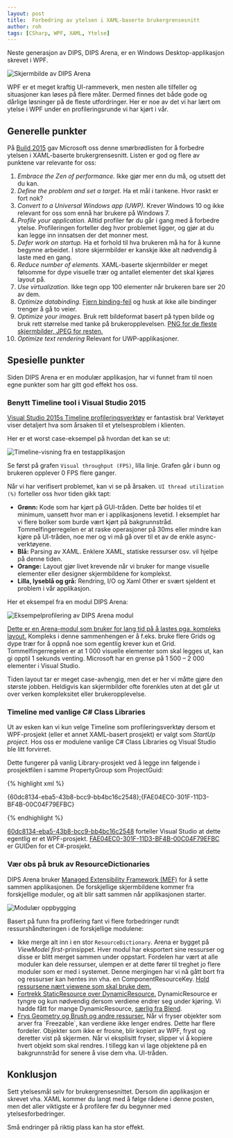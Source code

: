 ```yaml
---
layout: post
title:  Forbedring av ytelsen i XAML-baserte brukergrensesnitt
author: roh
tags: [CSharp, WPF, XAML, Ytelse]
---
```


Neste generasjon av DIPS, DIPS Arena, er en Windows Desktop-applikasjon skrevet i WPF. 

![Skjermbilde av DIPS Arena](../../../img/arena.png)

WPF er et meget kraftig UI-rammeverk, men nesten alle tilfeller og situasjoner kan løses på flere måter. Dermed finnes det både gode og dårlige løsninger på de fleste utfordringer. Her er noe av det vi har lært om ytelse i WPF under en profileringsrunde vi har kjørt i vår.

<!--more-->

## Generelle punkter

På [Build 2015]( https://channel9.msdn.com/Events/Build/2015/3-698) gav Microsoft oss denne smørbrødlisten for å forbedre ytelsen i XAML-baserte brukergrensesnitt. Listen er god og flere av punktene var relevante for oss:

1. *Embrace the Zen of performance.* Ikke gjør mer enn du må, og utsett det du kan.
2. *Define the problem and set a target.* Ha et mål i tankene. Hvor raskt er fort nok?
3. *Convert to a Universal Windows app (UWP).* Krever Windows 10 og ikke relevant for oss som ennå har brukere på Windows 7.
4. *Profile your application.* Alltid profiler før du går i gang med å forbedre ytelse. Profileringen forteller deg hvor problemet ligger, og gjør at du kan legge inn innsatsen der det monner mest.
5. *Defer work on startup.* Ha et forhold til hva brukeren må ha for å kunne begynne arbeidet. I store skjermbilder er kanskje ikke alt nødvendig å laste med en gang.
6. *Reduce number of elements.* XAML-baserte skjermbilder er meget følsomme for dype visuelle trær og antallet elementer det skal kjøres layout på.
7. *Use virtualization.* Ikke tegn opp 100 elementer når brukeren bare ser 20 av dem.
8. *Optimize databinding.* [Fjern binding-feil](http://pelebyte.net/blog/2011/07/11/twelve-ways-to-improve-wpf-performance/#FixBindingErrors) og husk at ikke alle bindinger trenger å gå to veier.
9. *Optimize your images.* Bruk rett bildeformat basert på typen bilde og bruk rett størrelse med tanke på brukeropplevelsen. [PNG for de fleste skjermbilder, JPEG for resten.](http://www.hanselman.com/blog/BloggersKnowWhenToUseAJPGAndWhenToUseAPNGAndAlwaysSquishThemBoth.aspx)
10. *Optimize text rendering* Relevant for UWP-applikasjoner.

## Spesielle punkter

Siden DIPS Arena er en modulær applikasjon, har vi funnet fram til noen egne punkter som har gitt god effekt hos oss. 

### Benytt Timeline tool i Visual Studio 2015

[Visual Studio 2015s Timeline profileringsverktøy]( https://blogs.msdn.microsoft.com/wpf/2015/01/16/new-ui-performance-analysis-tool-for-wpf-applications/) er fantastisk bra! Verktøyet viser detaljert hva som årsaken til et ytelsesproblem i klienten. 

Her er et worst case-eksempel på hvordan det kan se ut:

![Timeline-visning fra en testapplikasjon](../../../img/timeline.png)

Se først på grafen `Visual throughput (FPS)`, lilla linje. Grafen går i bunn og brukeren opplever 0 FPS flere ganger.

Når vi har verifisert problemet, kan vi se på årsaken. `UI thread utilization (%)` forteller oss hvor tiden gikk tapt:

- **Grønn:** Kode som har kjørt på GUI-tråden. Dette bør holdes til et minimum, uansett hvor man er i applikasjonens levetid. I eksemplet har vi flere bolker som burde vært kjørt på bakgrunnstråd. Tommelfingerregelen er at raske operasjoner på 30ms eller mindre kan kjøre på UI-tråden, noe mer og vi må gå over til et av de enkle async-verktøyene.
- **Blå:** Parsing av XAML. Enklere XAML, statiske ressurser osv. vil hjelpe på denne tiden.
- **Orange:** Layout gjør livet krevende når vi bruker for mange visuelle elementer eller designer skjermbildene for komplekst. 
- **Lilla, lyseblå og grå:** Rendring, I/O og Xaml Other er svært sjeldent et problem i vår applikasjon.

Her et eksempel fra en modul DIPS Arena:

![Eksempelprofilering av DIPS Arena modul](../../../img/timeline-arena.png)

[Dette er en Arena-modul som bruker for lang tid på å lastes pga. kompleks layout.](http://pelebyte.net/blog/2011/07/11/twelve-ways-to-improve-wpf-performance/#VisualTree) Kompleks i denne sammenhengen er å f.eks. bruke flere Grids og dype trær for å oppnå noe som egentlig krever kun et Grid. Tommelfingerregelen er at 1 000 visuelle elementer som skal legges ut, kan gi opptil 1 sekunds venting. Microsoft har en grense på 1 500 – 2 000 elementer i Visual Studio. 

Tiden layout tar er meget case-avhengig, men det er her vi måtte gjøre den største jobben. Heldigvis kan skjermbilder ofte forenkles uten at det går ut over verken kompleksitet eller brukeropplevelse.

### Timeline med vanlige C# Class Libraries

Ut av esken kan vi kun velge Timeline som profileringsverktøy dersom et WPF-prosjekt (eller et annet XAML-basert prosjekt) er valgt som *StartUp project*.  Hos oss er modulene vanlige C# Class Libraries og Visual Studio ble litt forvirret. 

Dette fungerer på vanlig Library-prosjekt ved å legge inn følgende i prosjektfilen i samme PropertyGroup som ProjectGuid:

{% highlight xml %}

<ProjectTypeGuids>{60dc8134-eba5-43b8-bcc9-bb4bc16c2548};{FAE04EC0-301F-11D3-BF4B-00C04F79EFBC}</ProjectTypeGuids> 

{% endhighlight %}

[60dc8134-eba5-43b8-bcc9-bb4bc16c2548](http://www.codeproject.com/Reference/720512/List-of-Visual-Studio-Project-Type-GUIDs) forteller Visual Studio at dette egentlig er et WPF-prosjekt. [FAE04EC0-301F-11D3-BF4B-00C04F79EFBC](http://www.codeproject.com/Reference/720512/List-of-Visual-Studio-Project-Type-GUIDs) er GUIDen for et C#-prosjekt.

### Vær obs på bruk av ResourceDictionaries

DIPS Arena bruker [Managed Extensibility Framework (MEF)]( https://msdn.microsoft.com/en-us/library/dd460648(v=vs.110).aspx) for å sette sammen applikasjonen. De forskjellige skjermbildene kommer fra forskjellige moduler, og alt blir satt sammen når applikasjonen starter.

![Modulær oppbygging](../../../img/prism.png)

Basert på funn fra profilering fant vi flere forbedringer rundt ressurshåndteringen i de forskjellige modulene:

-	Ikke merge alt inn i en stor `ResourceDictionary`. Arena er bygget på *ViewModel first*-prinsippet. Hver modul har eksportert sine ressurser og disse er blitt merget sammen under oppstart. Fordelen har vært at alle moduler kan dele ressurser, ulempen er at dette fører til treghet jo flere moduler som er med i systemet. Denne mergingen har vi nå gått bort fra og ressurser kan hentes inn vha. en ComponentResourceKey. [Hold ressursene nært viewene som skal bruke dem.](http://pelebyte.net/blog/2011/07/11/twelve-ways-to-improve-wpf-performance/#ResourceDictionary)
-	[Fortrekk StaticResource over DynamicResource.](http://pelebyte.net/blog/2011/07/11/twelve-ways-to-improve-wpf-performance/#DynamicResource) DynamicResource er tyngre og kun nødvendig dersom verdiene endrer seg under kjøring. Vi hadde fått for mange DynamicResource, [særlig fra Blend]( https://blogs.msdn.microsoft.com/unnir/2009/03/31/blend-wpf-and-resource-references/).
-	[Frys Geometry og Brush og andre ressurser.]( https://msdn.microsoft.com/en-us/library/ms750509(v=vs.100).aspx) Når vi fryser objekter som arver fra `Freezable`, kan verdiene ikke lenger endres. Dette har flere fordeler. Objekter som ikke er frosne, blir kopiert av WPF, fryst og deretter vist på skjermen. Når vi eksplisitt fryser, slipper vi å kopiere hvert objekt som skal rendres. I tillegg kan vi lage objektene på en bakgrunnstråd for senere å vise dem vha. UI-tråden.

## Konklusjon

Sett ytelsesmål selv for brukergrensesnittet. Dersom din applikasjon er skrevet vha. XAML kommer du langt med å følge rådene i denne posten, men det aller viktigste er å profilere før du begynner med ytelsesforbedringer. 

Små endringer på riktig plass kan ha stor effekt.

